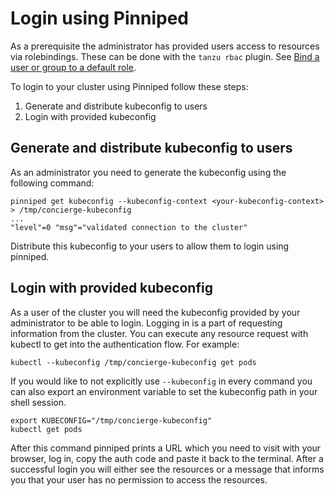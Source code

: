 # Login using Pinniped

As a prerequisite the administrator has provided users access to resources via rolebindings. These can be done with the `tanzu rbac` plugin. See [Bind a user or group to a default role](binding.md).

To login to your cluster using Pinniped follow these steps:

1. Generate and distribute kubeconfig to users
1. Login with provided kubeconfig

## Generate and distribute kubeconfig to users

As an administrator you need to generate the kubeconfig using the following command:

```
pinniped get kubeconfig --kubeconfig-context <your-kubeconfig-context>  > /tmp/concierge-kubeconfig
...
"level"=0 "msg"="validated connection to the cluster"
```

Distribute this kubeconfig to your users to allow them to login using pinniped.

## Login with provided kubeconfig

As a user of the cluster you will need the kubeconfig provided by your administrator to be able to login. Logging in is a part of requesting information from the cluster. You can execute any resource request with kubectl to get into the authentication flow. For example:

```
kubectl --kubeconfig /tmp/concierge-kubeconfig get pods
```

If you would like to not explicitly use `--kubeconfig` in every command you can also export an environment variable to set the kubeconfig path in your shell session.
```
export KUBECONFIG="/tmp/concierge-kubeconfig"
kubectl get pods
```

After this command pinniped prints a URL which you need to visit with your browser, log in, copy the auth code and paste it back to the terminal.
After a successful login you will either see the resources or a message that informs you that your user has no permission to access the resources. 
